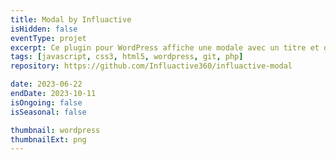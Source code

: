 ```yaml
---
title: Modal by Influactive
isHidden: false
eventType: projet
excerpt: Ce plugin pour WordPress affiche une modale avec un titre et du contenu sur chaque chargement de page. La modale ne réapparaît que le jour suivant, même si l'utilisateur rafraîchit la page. Les administrateurs du site peuvent modifier le titre et le contenu de la modale depuis la page de configuration du plugin.
tags: [javascript, css3, html5, wordpress, git, php]
repository: https://github.com/Influactive360/influactive-modal

date: 2023-06-22
endDate: 2023-10-11
isOngoing: false
isSeasonal: false

thumbnail: wordpress
thumbnailExt: png
---
```

